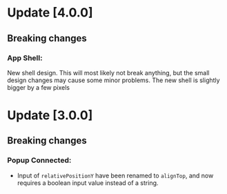 # Update [4.0.0]

## Breaking changes

### App Shell:
New shell design. This will most likely not break anything, but the small design changes may cause some minor problems. The new shell is slightly bigger by a few pixels


# Update [3.0.0]

## Breaking changes

### Popup Connected:
* Input of `relativePositionY` have been renamed to `alignTop`, and now requires a boolean input value instead of a string. 

